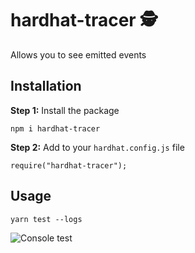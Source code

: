 # hardhat-tracer 🕵️

Allows you to see emitted events

## Installation

**Step 1:** Install the package

```
npm i hardhat-tracer
```

**Step 2:** Add to your `hardhat.config.js` file

```
require("hardhat-tracer");
```

## Usage

```
yarn test --logs
```

![Console test](https://imgur.com/download/KB72yBV/)
